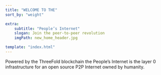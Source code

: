 ```yaml
---
title: "WELCOME TO THE"
sort_by: "weight"

extra:
    subtitle: "People’s Internet"
    slogan: Join the peer-to-peer revolution
    imgPath: new_home_header.jpg

template: "index.html"
---
```

Powered by the ThreeFold blockchain the People’s Internet is the layer 0 infrastructure for an open source P2P Internet owned by humanity.
